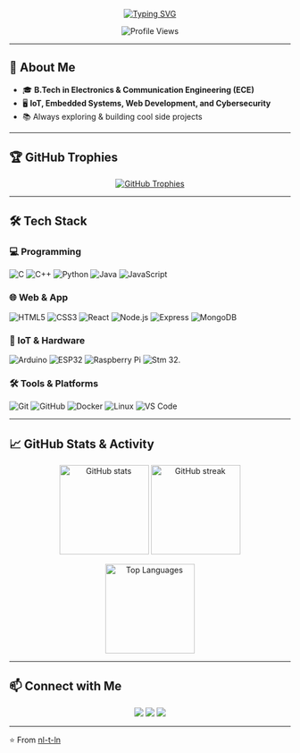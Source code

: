 <!-- Profile README for nl-t-ln -->
<p align="center">
  <a href="https://git.io/typing-svg">
    <img src="https://readme-typing-svg.herokuapp.com?size=32&duration=4000&multiline=true&width=600&height=120&lines=Hi%2C+I'm+Nitin+Pandey" alt="Typing SVG" />
  </a>
</p>

<p align="center">
  <img src="https://komarev.com/ghpvc/?username=nl-t-ln&label=Profile%20views&color=0e75b6&style=flat" alt="Profile Views" />
</p>

---

## 🚀 About Me
- 🎓 **B.Tech in Electronics & Communication Engineering (ECE)**
- 🖥️ **IoT, Embedded Systems, Web Development, and Cybersecurity**
- 📚 Always exploring & building cool side projects

---

## 🏆 GitHub Trophies
<p align="center">
  <a href="https://github.com/ryo-ma/github-profile-trophy">
    <img src="https://github-profile-trophy.vercel.app/?username=nl-t-ln&theme=tokyonight&margin-w=10&margin-h=10&row=2&column=3" alt="GitHub Trophies"/>
  </a>
</p>

---

## 🛠️ Tech Stack

### 💻 Programming
![C](https://img.shields.io/badge/C-A8B9CC?style=for-the-badge&logo=c&logoColor=black)
![C++](https://img.shields.io/badge/C++-00599C?style=for-the-badge&logo=cplusplus&logoColor=white)
![Python](https://img.shields.io/badge/Python-3776AB?style=for-the-badge&logo=python&logoColor=white)
![Java](https://img.shields.io/badge/Java-007396?style=for-the-badge&logo=java&logoColor=white)
![JavaScript](https://img.shields.io/badge/JavaScript-F7E017?style=for-the-badge&logo=javascript&logoColor=black)

### 🌐 Web & App
![HTML5](https://img.shields.io/badge/HTML5-E34F26?style=for-the-badge&logo=html5&logoColor=white)
![CSS3](https://img.shields.io/badge/CSS3-1572B6?style=for-the-badge&logo=css3&logoColor=white)
![React](https://img.shields.io/badge/React-20232a?style=for-the-badge&logo=react&logoColor=61DAFB)
![Node.js](https://img.shields.io/badge/Node.js-339933?style=for-the-badge&logo=nodedotjs&logoColor=white)
![Express](https://img.shields.io/badge/Express-000000?style=for-the-badge&logo=express&logoColor=white)
![MongoDB](https://img.shields.io/badge/MongoDB-4EA94B?style=for-the-badge&logo=mongodb&logoColor=white)

### 🔌 IoT & Hardware
![Arduino](https://img.shields.io/badge/Arduino-00979D?style=for-the-badge&logo=arduino&logoColor=white)
![ESP32](https://img.shields.io/badge/ESP32-000000?style=for-the-badge&logo=espressif&logoColor=white)
![Raspberry Pi](https://img.shields.io/badge/Raspberry%20Pi-C51A4A?style=for-the-badge&logo=raspberrypi&logoColor=white)
![Stm 32](https://img.shields.io/badge/STM32-03234B?style=for-the-badge&logo=stmicroelectronics&logoColor=white).

### 🛠️ Tools & Platforms
![Git](https://img.shields.io/badge/Git-F05032?style=for-the-badge&logo=git&logoColor=white)
![GitHub](https://img.shields.io/badge/GitHub-181717?style=for-the-badge&logo=github&logoColor=white)
![Docker](https://img.shields.io/badge/Docker-2496ED?style=for-the-badge&logo=docker&logoColor=white)
![Linux](https://img.shields.io/badge/Linux-FCC624?style=for-the-badge&logo=linux&logoColor=black)
![VS Code](https://img.shields.io/badge/VS%20Code-0078d7?style=for-the-badge&logo=visualstudiocode&logoColor=white)

---

## 📈 GitHub Stats & Activity

<p align="center">
  <img src="https://github-readme-stats.vercel.app/api?username=nl-t-ln&show_icons=true&theme=tokyonight" alt="GitHub stats" height="160"/>
  <img src="https://github-readme-streak-stats.herokuapp.com/?user=nl-t-ln&theme=tokyonight" alt="GitHub streak" height="160"/>
</p>

<p align="center">
  <img src="https://github-readme-stats.vercel.app/api/top-langs/?username=nl-t-ln&layout=compact&theme=tokyonight" alt="Top Languages" height="160"/>
</p>


---

## 📫 Connect with Me
<p align="center">
  <a href="https://github.com/nl-t-ln"><img src="https://img.shields.io/badge/GitHub-181717?style=for-the-badge&logo=github&logoColor=white"></a>
  <a href="https://linkedin.com/in/-nitinpandey-"><img src="https://img.shields.io/badge/LinkedIn-0077B5?style=for-the-badge&logo=linkedin&logoColor=white"></a>
  <a href="mailto:nitinpandey11223@gmail.com"><img src="https://img.shields.io/badge/Email-D14836?style=for-the-badge&logo=gmail&logoColor=white"></a>
</p>

---

⭐️ From [nl-t-ln](https://github.com/nl-t-ln)
